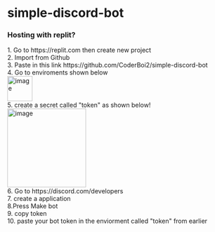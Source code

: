 # simple-discord-bot

<h3> Hosting with replit? </h3>
<p>1. Go to https://replit.com then create new project
<br>
 2. Import from Github
<br>
3. Paste in this link https://github.com/CoderBoi2/simple-discord-bot
<br>
4. Go to enviroments shown below
<br> 
<img width="57" alt="image" src="https://user-images.githubusercontent.com/103612036/163289398-131ed4c7-bef8-4e0a-9324-3f66166b10ad.png">
<br>
5. create a secret called "token" as shown below!
<br>
<img width="179" alt="image" src="https://user-images.githubusercontent.com/103612036/163289566-2be58fef-8a17-4fd9-bf11-e060b63e5f77.png">
  <br>
6. Go to https://discord.com/developers
<br>
7. create a application
<br>
8.Press Make bot
<br>
9. copy token
<br>
10. paste your bot token in the enviorment called "token" from earlier



